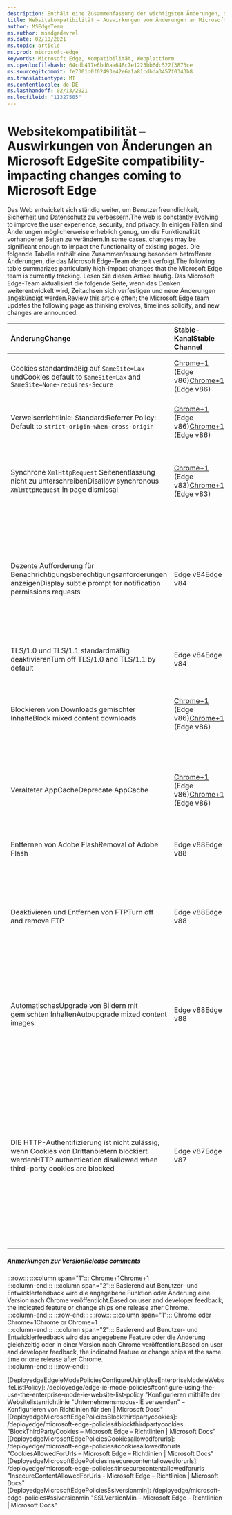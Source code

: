 ```yaml
---
description: Enthält eine Zusammenfassung der wichtigsten Änderungen, die sich auf die Websitekompatibilität auswirken können.
title: Websitekompatibilität – Auswirkungen von Änderungen an Microsoft Edge
author: MSEdgeTeam
ms.author: msedgedevrel
ms.date: 02/10/2021
ms.topic: article
ms.prod: microsoft-edge
keywords: Microsoft Edge, Kompatibilität, Webplattform
ms.openlocfilehash: 64cdb417e6bd0aa648c7e1225bb6dc522f3873ce
ms.sourcegitcommit: fe7301d0f62493e42e6a1a81cdbda3457f0343b8
ms.translationtype: MT
ms.contentlocale: de-DE
ms.lasthandoff: 02/13/2021
ms.locfileid: "11327505"
---
```

# <span data-ttu-id="f451f-104">Websitekompatibilität – Auswirkungen von Änderungen an Microsoft Edge</span><span class="sxs-lookup"><span data-stu-id="f451f-104">Site compatibility-impacting changes coming to Microsoft Edge</span></span>  

<span data-ttu-id="f451f-105">Das Web entwickelt sich ständig weiter, um Benutzerfreundlichkeit, Sicherheit und Datenschutz zu verbessern.</span><span class="sxs-lookup"><span data-stu-id="f451f-105">The web is constantly evolving to improve the user experience, security, and privacy.</span></span>  <span data-ttu-id="f451f-106">In einigen Fällen sind Änderungen möglicherweise erheblich genug, um die Funktionalität vorhandener Seiten zu verändern.</span><span class="sxs-lookup"><span data-stu-id="f451f-106">In some cases, changes may be significant enough to impact the functionality of existing pages.</span></span>  <span data-ttu-id="f451f-107">Die folgende Tabelle enthält eine Zusammenfassung besonders betroffener Änderungen, die das Microsoft Edge-Team derzeit verfolgt.</span><span class="sxs-lookup"><span data-stu-id="f451f-107">The following table summarizes particularly high-impact changes that the Microsoft Edge team is currently tracking.</span></span>  <span data-ttu-id="f451f-108">Lesen Sie diesen Artikel häufig. Das Microsoft Edge-Team aktualisiert die folgende Seite, wenn das Denken weiterentwickelt wird, Zeitachsen sich verfestigen und neue Änderungen angekündigt werden.</span><span class="sxs-lookup"><span data-stu-id="f451f-108">Review this article often; the Microsoft Edge team updates the following page as thinking evolves, timelines solidify, and new changes are announced.</span></span>  

| <span data-ttu-id="f451f-109">Änderung</span><span class="sxs-lookup"><span data-stu-id="f451f-109">Change</span></span> | <span data-ttu-id="f451f-110">Stable-Kanal</span><span class="sxs-lookup"><span data-stu-id="f451f-110">Stable Channel</span></span> | <span data-ttu-id="f451f-111">Experimentation</span><span class="sxs-lookup"><span data-stu-id="f451f-111">Experimentation</span></span> | <span data-ttu-id="f451f-112">Weitere Informationen</span><span class="sxs-lookup"><span data-stu-id="f451f-112">Additional information</span></span> |  
|:--- |:--- |:--- |:--- |
| <span data-ttu-id="f451f-113">Cookies standardmäßig auf `SameSite=Lax` und</span><span class="sxs-lookup"><span data-stu-id="f451f-113">Cookies default to `SameSite=Lax` and</span></span> `SameSite=None-requires-Secure` | <span data-ttu-id="f451f-114">[Chrome+1](#release-comments) \(Edge v86\)</span><span class="sxs-lookup"><span data-stu-id="f451f-114">[Chrome+1](#release-comments) \(Edge v86\)</span></span>  | <span data-ttu-id="f451f-115">Canary v82, Dev v82</span><span class="sxs-lookup"><span data-stu-id="f451f-115">Canary v82, Dev v82</span></span> | <span data-ttu-id="f451f-116">Diese Änderung geschieht im Chromium-Projekt, auf dem Microsoft Edge basiert.</span><span class="sxs-lookup"><span data-stu-id="f451f-116">This change is happening in the Chromium project, on which Microsoft Edge is based.</span></span>  <span data-ttu-id="f451f-117">For more information, including the planned timeline by Google for this change, navigate to the [Chrome Platform Status entry][ChromePlatformStatus5088147346030592].</span><span class="sxs-lookup"><span data-stu-id="f451f-117">For more information, including the planned timeline by Google for this change, navigate to the [Chrome Platform Status entry][ChromePlatformStatus5088147346030592].</span></span>  |  
| <span data-ttu-id="f451f-118">Verweiserrichtlinie: Standard:</span><span class="sxs-lookup"><span data-stu-id="f451f-118">Referrer Policy: Default to</span></span> `strict-origin-when-cross-origin` | <span data-ttu-id="f451f-119">[Chrome+1](#release-comments) \(Edge v86\)</span><span class="sxs-lookup"><span data-stu-id="f451f-119">[Chrome+1](#release-comments) \(Edge v86\)</span></span>  | <span data-ttu-id="f451f-120">Canary v79, Dev v79</span><span class="sxs-lookup"><span data-stu-id="f451f-120">Canary v79, Dev v79</span></span> | <span data-ttu-id="f451f-121">Diese Änderung geschieht im Chromium-Projekt, auf dem Microsoft Edge basiert.</span><span class="sxs-lookup"><span data-stu-id="f451f-121">This change is happening in the Chromium project, on which Microsoft Edge is based.</span></span>  <span data-ttu-id="f451f-122">For more information, including the planned timeline by Google for this change, navigate to the [Chrome Platform Status entry][ChromePlatformStatus6251880185331712].</span><span class="sxs-lookup"><span data-stu-id="f451f-122">For more information, including the planned timeline by Google for this change, navigate to the [Chrome Platform Status entry][ChromePlatformStatus6251880185331712].</span></span>  |  
| <span data-ttu-id="f451f-123">Synchrone `XmlHttpRequest` Seitenentlassung nicht zu unterschreiben</span><span class="sxs-lookup"><span data-stu-id="f451f-123">Disallow synchronous `XmlHttpRequest` in page dismissal</span></span> | <span data-ttu-id="f451f-124">[Chrome+1](#release-comments) \(Edge v83\)</span><span class="sxs-lookup"><span data-stu-id="f451f-124">[Chrome+1](#release-comments) \(Edge v83\)</span></span> |  | <span data-ttu-id="f451f-125">Diese Änderung geschieht im Chromium-Projekt, auf dem Microsoft Edge basiert.</span><span class="sxs-lookup"><span data-stu-id="f451f-125">This change is happening in the Chromium project, on which Microsoft Edge is based.</span></span>  <span data-ttu-id="f451f-126">Mit Chrome bietet Microsoft Edge eine Gruppenrichtlinie, um diese Änderung bis Edge v88 zu deaktivieren.</span><span class="sxs-lookup"><span data-stu-id="f451f-126">Matching Chrome, Microsoft Edge offers a Group Policy to turn off this change until Edge v88.</span></span>  <span data-ttu-id="f451f-127">For more information, including the planned timeline by Google for this change, navigate to the [Chrome Platform Status entry][ChromePlatformStatus4664843055398912].</span><span class="sxs-lookup"><span data-stu-id="f451f-127">For more information, including the planned timeline by Google for this change, navigate to the [Chrome Platform Status entry][ChromePlatformStatus4664843055398912].</span></span>  |  
| <span data-ttu-id="f451f-128">Dezente Aufforderung für Benachrichtigungsberechtigungsanforderungen anzeigen</span><span class="sxs-lookup"><span data-stu-id="f451f-128">Display subtle prompt for notification permissions requests</span></span> | <span data-ttu-id="f451f-129">Edge v84</span><span class="sxs-lookup"><span data-stu-id="f451f-129">Edge v84</span></span> |  | <span data-ttu-id="f451f-130">Bei stillen Benachrichtigungsanforderungen wird in der Adressleiste ein dezentes Anforderungssymbol für Websitebenachrichtigungsberechtigungen angezeigt, die mithilfe der ODER-API angefordert wurden, und ersetzt dabei die vollständige oder standardmäßige `Notifications` `Push` Berechtigungs-Flyout-Eingabeaufforderung.</span><span class="sxs-lookup"><span data-stu-id="f451f-130">Quiet notification requests display a subtle request icon in the address bar for site notification permissions requested using the `Notifications` or `Push` API, replacing the full or standard permission flyout prompt UI.</span></span>  <span data-ttu-id="f451f-131">Dieses Feature ist derzeit für alle Benutzer aktiviert.</span><span class="sxs-lookup"><span data-stu-id="f451f-131">This feature is currently enabled for all users.</span></span>  <span data-ttu-id="f451f-132">Um stille Benachrichtigungsanforderungen abmelden zu können, navigieren Sie zu `edge://settings/content/notifications` .</span><span class="sxs-lookup"><span data-stu-id="f451f-132">To opt out of quiet notification requests, navigate to `edge://settings/content/notifications`.</span></span>  <span data-ttu-id="f451f-133">In zukunft kann das Microsoft Edge-Team in einigen Szenarien die erneute Aktivierung der vollständigen Flyoutbenachrichtigungsaufforderung ins Spiel kommen.</span><span class="sxs-lookup"><span data-stu-id="f451f-133">In the future, the Microsoft Edge team may explore re-enabling the full flyout notification prompt in some scenarios.</span></span>  |  
| <span data-ttu-id="f451f-134">TLS/1.0 und TLS/1.1 standardmäßig deaktivieren</span><span class="sxs-lookup"><span data-stu-id="f451f-134">Turn off TLS/1.0 and TLS/1.1 by default</span></span> | <span data-ttu-id="f451f-135">Edge v84</span><span class="sxs-lookup"><span data-stu-id="f451f-135">Edge v84</span></span> |  | <span data-ttu-id="f451f-136">Die [#A0][DeployedgeMicrosoftEdgePoliciesSslversionmin] ermöglicht die erneute Aktivierung von TLS/1.0 und TLS/1.1. Die Richtlinie bleibt bis Edge v90 verfügbar.</span><span class="sxs-lookup"><span data-stu-id="f451f-136">The [SSLMinVersion][DeployedgeMicrosoftEdgePoliciesSslversionmin] Group Policy permits re-enabling of TLS/1.0 and TLS/1.1; the policy remains available until Edge v90.</span></span>  |  
| <span data-ttu-id="f451f-137">Blockieren von Downloads gemischter Inhalte</span><span class="sxs-lookup"><span data-stu-id="f451f-137">Block mixed content downloads</span></span> | <span data-ttu-id="f451f-138">[Chrome+1](#release-comments) \(Edge v86\)</span><span class="sxs-lookup"><span data-stu-id="f451f-138">[Chrome+1](#release-comments) \(Edge v86\)</span></span>  |  | <span data-ttu-id="f451f-139">Diese Änderung geschieht im Chromium-Projekt, auf dem Microsoft Edge basiert.</span><span class="sxs-lookup"><span data-stu-id="f451f-139">This change is happening in the Chromium project, on which Microsoft Edge is based.</span></span>  <span data-ttu-id="f451f-140">For more information, including the planned timeline by Google for this change, navigate to the [Google security blog entry][GoogleBlogSecurity20200206].</span><span class="sxs-lookup"><span data-stu-id="f451f-140">For more information, including the planned timeline by Google for this change, navigate to the [Google security blog entry][GoogleBlogSecurity20200206].</span></span>  <span data-ttu-id="f451f-141">Der Microsoft-Einführungszeitplan für Dateitypen, die gewarnt oder blockiert werden sollen, ist für eine Version nach Chrome geplant.</span><span class="sxs-lookup"><span data-stu-id="f451f-141">The Microsoft rollout schedule on file types to warn or block is planned for one release after Chrome.</span></span>  |  
| <span data-ttu-id="f451f-142">Veralteter AppCache</span><span class="sxs-lookup"><span data-stu-id="f451f-142">Deprecate AppCache</span></span> | <span data-ttu-id="f451f-143">[Chrome+1](#release-comments) \(Edge v86\)</span><span class="sxs-lookup"><span data-stu-id="f451f-143">[Chrome+1](#release-comments) \(Edge v86\)</span></span>  |  | <span data-ttu-id="f451f-144">Diese Änderung geschieht im Chromium-Projekt, auf dem Microsoft Edge basiert.</span><span class="sxs-lookup"><span data-stu-id="f451f-144">This change is happening in the Chromium project, on which Microsoft Edge is based.</span></span>  <span data-ttu-id="f451f-145">Weitere Informationen finden Sie in der [WebDev-Dokumentation.][WebDevAppCacheRemoval]</span><span class="sxs-lookup"><span data-stu-id="f451f-145">For more information, navigate to the [WebDev documentation][WebDevAppCacheRemoval].</span></span>  <span data-ttu-id="f451f-146">Der Microsoft-Rolloutzeitplan für das Veraltete ist für eine Version nach Chrome geplant.</span><span class="sxs-lookup"><span data-stu-id="f451f-146">The Microsoft rollout schedule for deprecation is planned for one release after Chrome.</span></span>  <span data-ttu-id="f451f-147">Durch das [Anfordern eines AppCache OriginTrial-Tokens][ChromeDevelopersOrigintrialsAppCacheOriginTrial] können Websites die veraltete API bis Edge v90 weiterhin verwenden.</span><span class="sxs-lookup"><span data-stu-id="f451f-147">Requesting an [AppCache OriginTrial Token][ChromeDevelopersOrigintrialsAppCacheOriginTrial] allows sites to continue to use the deprecated API until Edge v90.</span></span>  |  
| <span data-ttu-id="f451f-148">Entfernen von Adobe Flash</span><span class="sxs-lookup"><span data-stu-id="f451f-148">Removal of Adobe Flash</span></span> | <span data-ttu-id="f451f-149">Edge v88</span><span class="sxs-lookup"><span data-stu-id="f451f-149">Edge v88</span></span>  |  | <span data-ttu-id="f451f-150">Diese Änderung geschieht im Chromium-Projekt, auf dem Microsoft Edge basiert.</span><span class="sxs-lookup"><span data-stu-id="f451f-150">This change is happening in the Chromium project, on which Microsoft Edge is based.</span></span>  <span data-ttu-id="f451f-151">For more information, navigate to the [Adobe Flash Chromium Roadmap][ChromiumFlashRoadmapSupportRemoved].</span><span class="sxs-lookup"><span data-stu-id="f451f-151">For more information, navigate to the [Adobe Flash Chromium Roadmap][ChromiumFlashRoadmapSupportRemoved].</span></span>  | 
| <span data-ttu-id="f451f-152">Deaktivieren und Entfernen von FTP</span><span class="sxs-lookup"><span data-stu-id="f451f-152">Turn off and remove FTP</span></span> | <span data-ttu-id="f451f-153">Edge v88</span><span class="sxs-lookup"><span data-stu-id="f451f-153">Edge v88</span></span>  | <span data-ttu-id="f451f-154">Edge Beta v87</span><span class="sxs-lookup"><span data-stu-id="f451f-154">Edge Beta v87</span></span> | <span data-ttu-id="f451f-155">In Edge Beta v87 ist die #A0 standardmäßig deaktiviert. in Edge Stable v87 bleibt es aktiviert.</span><span class="sxs-lookup"><span data-stu-id="f451f-155">In Edge Beta v87, FTP support is turned off by default; in Edge Stable v87 it remains enabled.</span></span>  <span data-ttu-id="f451f-156">In Edge v88 wurde die FTP-Unterstützung vollständig entfernt.</span><span class="sxs-lookup"><span data-stu-id="f451f-156">In Edge v88, FTP support is removed entirely.</span></span>  <span data-ttu-id="f451f-157">Diese Änderung geschieht im Chromium-Projekt, auf dem Microsoft Edge basiert.</span><span class="sxs-lookup"><span data-stu-id="f451f-157">This change is happening in the Chromium project, on which Microsoft Edge is based.</span></span>  <span data-ttu-id="f451f-158">Weitere Informationen finden Sie unter ["Chrome Platform Status Entry".][ChromePlatformStatus6246151319715840]</span><span class="sxs-lookup"><span data-stu-id="f451f-158">For more information, navigate to the [Chrome Platform Status Entry][ChromePlatformStatus6246151319715840].</span></span>  <span data-ttu-id="f451f-159">Unternehmen mit Websites, die weiterhin FTP-Unterstützung benötigen, können FTP weiterhin verwenden, indem sie die Website für die Verwendung des [IE-Modus konfigurieren.][DeployedgeEdgeIeMode]</span><span class="sxs-lookup"><span data-stu-id="f451f-159">Enterprises that have sites that still require FTP support can continue to use FTP by configuring the site to use [IE mode][DeployedgeEdgeIeMode].</span></span>  | 
| <span data-ttu-id="f451f-160">AutomatischesUpgrade von Bildern mit gemischten Inhalten</span><span class="sxs-lookup"><span data-stu-id="f451f-160">Autoupgrade mixed content images</span></span> | <span data-ttu-id="f451f-161">Edge v88</span><span class="sxs-lookup"><span data-stu-id="f451f-161">Edge v88</span></span>  |  | <span data-ttu-id="f451f-162">Nicht sichere \(HTTP\)-Verweise auf Bilder werden automatisch auf HTTPS aktualisiert. Wenn das Image nicht über HTTPS verfügbar ist, schlägt der Imagedownload fehl.</span><span class="sxs-lookup"><span data-stu-id="f451f-162">Non-secure \(HTTP\) references to images are automatically upgraded to HTTPS; if the image is not available over HTTPS, the image download fails.</span></span> <span data-ttu-id="f451f-163">Es [ist eine Gruppenrichtlinie][DeployedgeMicrosoftEdgePoliciesInsecurecontentallowedforurls] verfügbar, um dieses Feature zu steuern.</span><span class="sxs-lookup"><span data-stu-id="f451f-163">A [Group Policy][DeployedgeMicrosoftEdgePoliciesInsecurecontentallowedforurls] is available to control this feature.</span></span> <span data-ttu-id="f451f-164">Diese Änderung geschieht im Chromium-Projekt, auf dem Microsoft Edge basiert.</span><span class="sxs-lookup"><span data-stu-id="f451f-164">This change is happening in the Chromium project, on which Microsoft Edge is based.</span></span> <span data-ttu-id="f451f-165">For more information, navigate to the [Chrome Platform Status entry][ChromePlatformStatus4926989725073408].</span><span class="sxs-lookup"><span data-stu-id="f451f-165">For more information, navigate to the [Chrome Platform Status entry][ChromePlatformStatus4926989725073408].</span></span>  | 
| <span data-ttu-id="f451f-166">DIE HTTP-Authentifizierung ist nicht zulässig, wenn Cookies von Drittanbietern blockiert werden</span><span class="sxs-lookup"><span data-stu-id="f451f-166">HTTP authentication disallowed when third-party cookies are blocked</span></span>  | <span data-ttu-id="f451f-167">Edge v87</span><span class="sxs-lookup"><span data-stu-id="f451f-167">Edge v87</span></span>  |  | <span data-ttu-id="f451f-168">Ab Edge v87 ist die HTTP-Authentifizierung auch nicht zulässig, wenn Cookies für Drittanbieteranforderungen blockiert werden, entweder mithilfe der Richtlinie ["BlockThirdPartyCookies"][DeployedgeMicrosoftEdgePoliciesBlockthirdpartycookies] oder über die Seite "Edgeeinstellungen".</span><span class="sxs-lookup"><span data-stu-id="f451f-168">Starting with Edge v87, when cookies are blocked for third-party requests, either using the [BlockThirdPartyCookies][DeployedgeMicrosoftEdgePoliciesBlockthirdpartycookies] policy or via the Edge Settings page, HTTP authentication is also disallowed.</span></span> <span data-ttu-id="f451f-169">Diese Änderung kann sich auf Downloads von Websitelisten im Unternehmensmodus für [den Internet][DeployedgeEdgeIeModePoliciesConfigureUsingUseEnterpriseModeIeWebsiteListPolicy] Explorer-Modus auswirken, wenn für den Endpunkt, der die Liste hostet, die Verwendung der HTTP-Authentifizierung erforderlich ist.</span><span class="sxs-lookup"><span data-stu-id="f451f-169">This change may impact Enterprise Mode [Site List downloads for Internet Explorer mode][DeployedgeEdgeIeModePoliciesConfigureUsingUseEnterpriseModeIeWebsiteListPolicy] if the endpoint hosting the list requires the use of HTTP authentication.</span></span>  <span data-ttu-id="f451f-170">Fügen Sie der Richtlinie ["CookiesAllowedForURLs"][DeployedgeMicrosoftEdgePoliciesCookiesallowedforurls] ein übereinstimmendes URL-Muster hinzu, um die Verwendung von Cookies und der HTTP-Authentifizierung für Websitelistendownloads im Unternehmensmodus zu ermöglichen.</span><span class="sxs-lookup"><span data-stu-id="f451f-170">To allow the use of both cookies and HTTP authentication for Enterprise Mode Site List downloads, add a matching URL pattern to the [CookiesAllowedForURLs][DeployedgeMicrosoftEdgePoliciesCookiesallowedforurls] policy.</span></span>  |   

##### <span data-ttu-id="f451f-171">Anmerkungen zur Version</span><span class="sxs-lookup"><span data-stu-id="f451f-171">Release comments</span></span>  

:::row:::
   :::column span="1":::
      <span data-ttu-id="f451f-172">Chrome+1</span><span class="sxs-lookup"><span data-stu-id="f451f-172">Chrome+1</span></span>  
   :::column-end:::
   :::column span="2":::
      <span data-ttu-id="f451f-173">Basierend auf Benutzer- und Entwicklerfeedback wird die angegebene Funktion oder Änderung eine Version nach Chrome veröffentlicht.</span><span class="sxs-lookup"><span data-stu-id="f451f-173">Based on user and developer feedback, the indicated feature or change ships one release after Chrome.</span></span>  
   :::column-end:::
:::row-end:::
:::row:::
   :::column span="1":::
      <span data-ttu-id="f451f-174">Chrome oder Chrome+1</span><span class="sxs-lookup"><span data-stu-id="f451f-174">Chrome or Chrome+1</span></span>  
   :::column-end:::
   :::column span="2":::
      <span data-ttu-id="f451f-175">Basierend auf Benutzer- und Entwicklerfeedback wird das angegebene Feature oder die Änderung gleichzeitig oder in einer Version nach Chrome veröffentlicht.</span><span class="sxs-lookup"><span data-stu-id="f451f-175">Based on user and developer feedback, the indicated feature or change ships at the same time or one release after Chrome.</span></span>  
   :::column-end:::
:::row-end:::

<!-- links -->  

[DeployedgeEdgeIeMode]: /deployedge/edge-ie-mode "Informationen zum IE-| Microsoft Docs"  
[DeployedgeEdgeIeModePoliciesConfigureUsingUseEnterpriseModeIeWebsiteListPolicy]: /deployedge/edge-ie-mode-policies#configure-using-the-use-the-enterprise-mode-ie-website-list-policy "Konfigurieren mithilfe der Websitelistenrichtlinie "Unternehmensmodus-IE verwenden" – Konfigurieren von Richtlinien für den | Microsoft Docs"  
[DeployedgeMicrosoftEdgePoliciesBlockthirdpartycookies]: /deployedge/microsoft-edge-policies#blockthirdpartycookies "BlockThirdPartyCookies – Microsoft Edge – Richtlinien | Microsoft Docs"  
[DeployedgeMicrosoftEdgePoliciesCookiesallowedforurls]: /deployedge/microsoft-edge-policies#cookiesallowedforurls "CookiesAllowedForUrls – Microsoft Edge – Richtlinien | Microsoft Docs"  
[DeployedgeMicrosoftEdgePoliciesInsecurecontentallowedforurls]:  /deployedge/microsoft-edge-policies#insecurecontentallowedforurls "InsecureContentAllowedForUrls - Microsoft Edge – Richtlinien | Microsoft Docs"  
[DeployedgeMicrosoftEdgePoliciesSslversionmin]: /deployedge/microsoft-edge-policies#sslversionmin "SSLVersionMin – Microsoft Edge – Richtlinien | Microsoft Docs"  

[ChromePlatformStatus4664843055398912]: https://chromestatus.com/feature/4664843055398912 "Synchronisierung von XHR bei Seitenentlassung von JavaScript-| Chrome Platform Status"  
[ChromePlatformStatus4926989725073408]: https://chromestatus.com/feature/4926989725073408 "AutomatischesUpgrade von Gemischten Bildinhalten | Chrome Platform Status"  
[ChromePlatformStatus5088147346030592]: https://chromestatus.com/feature/5088147346030592 "Cookies standardmäßig auf SameSite=Lax | Chrome Platform Status"  
[ChromePlatformStatus6246151319715840]: https://chromestatus.com/feature/6246151319715840 "Veraltete FTP-| Chrome Platform Status"  
[ChromePlatformStatus6251880185331712]: https://chromestatus.com/feature/6251880185331712 "Referrer Policy: Default to strict-origin-when-cross-origin | Chrome Platform Status"  

[ChromiumFlashRoadmapSupportRemoved]: https://www.chromium.org/flash-roadmap#TOC-Flash-Support-Removed-from-Chromium-Target:-Chrome-88---Jan-2021- "Flashunterstützung von Chromium entfernt (Ziel: Chrome 88+ – Jan 2021) – Flash Roadmap | Chromium-Projekte"  

[ChromeDevelopersOrigintrialsAppCacheOriginTrial]: https://developers.chrome.com/origintrials/#/view_trial/1776670052997660673 "AppCache OriginTrial token | Chrome Developers"  

[GoogleBlogSecurity20200206]: https://security.googleblog.com/2020/02/protecting-users-from-insecure_6.html "Schützen von Benutzern vor unsicheren Downloads in Google Chrome – Google Online Security Blog" 

[WebDevAppCacheRemoval]: https://web.dev/appcache-removal "Vorbereiten des Entfernens von AppCache | web.dev"  

<!--todo:  cleanup links  -->  
